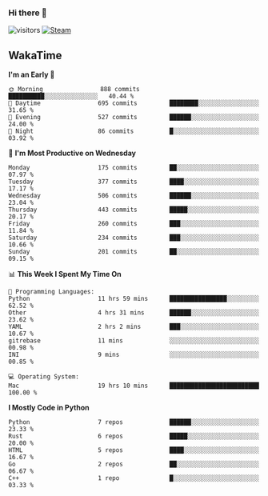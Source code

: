 ### Hi there 👋

![visitors](https://visitor-badge.glitch.me/badge?page_id=zhourunlai)
[![Steam](https://img.shields.io/badge/dynamic/json?url=https%3A%2F%2Fapi.swo.moe%2Fstats%2Fsteamgames%2F76561198285156854&query=count&color=0b1a37&label=Steam&labelColor=134375&logo=steam&suffix=+games&cacheSeconds=3600)](http://steamcommunity.com/profiles/76561198285156854)

## WakaTime
<!--START_SECTION:waka-->
**I'm an Early 🐤** 

```text
🌞 Morning                888 commits         ██████████░░░░░░░░░░░░░░░   40.44 % 
🌆 Daytime                695 commits         ████████░░░░░░░░░░░░░░░░░   31.65 % 
🌃 Evening                527 commits         ██████░░░░░░░░░░░░░░░░░░░   24.00 % 
🌙 Night                  86 commits          █░░░░░░░░░░░░░░░░░░░░░░░░   03.92 % 
```
📅 **I'm Most Productive on Wednesday** 

```text
Monday                   175 commits         ██░░░░░░░░░░░░░░░░░░░░░░░   07.97 % 
Tuesday                  377 commits         ████░░░░░░░░░░░░░░░░░░░░░   17.17 % 
Wednesday                506 commits         ██████░░░░░░░░░░░░░░░░░░░   23.04 % 
Thursday                 443 commits         █████░░░░░░░░░░░░░░░░░░░░   20.17 % 
Friday                   260 commits         ███░░░░░░░░░░░░░░░░░░░░░░   11.84 % 
Saturday                 234 commits         ███░░░░░░░░░░░░░░░░░░░░░░   10.66 % 
Sunday                   201 commits         ██░░░░░░░░░░░░░░░░░░░░░░░   09.15 % 
```


📊 **This Week I Spent My Time On** 

```text
💬 Programming Languages: 
Python                   11 hrs 59 mins      ████████████████░░░░░░░░░   62.52 % 
Other                    4 hrs 31 mins       ██████░░░░░░░░░░░░░░░░░░░   23.62 % 
YAML                     2 hrs 2 mins        ███░░░░░░░░░░░░░░░░░░░░░░   10.67 % 
gitrebase                11 mins             ░░░░░░░░░░░░░░░░░░░░░░░░░   00.98 % 
INI                      9 mins              ░░░░░░░░░░░░░░░░░░░░░░░░░   00.85 % 

💻 Operating System: 
Mac                      19 hrs 10 mins      █████████████████████████   100.00 % 
```

**I Mostly Code in Python** 

```text
Python                   7 repos             ██████░░░░░░░░░░░░░░░░░░░   23.33 % 
Rust                     6 repos             █████░░░░░░░░░░░░░░░░░░░░   20.00 % 
HTML                     5 repos             ████░░░░░░░░░░░░░░░░░░░░░   16.67 % 
Go                       2 repos             ██░░░░░░░░░░░░░░░░░░░░░░░   06.67 % 
C++                      1 repo              █░░░░░░░░░░░░░░░░░░░░░░░░   03.33 % 
```




<!--END_SECTION:waka-->
